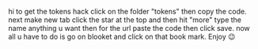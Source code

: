 hi 
to get the tokens hack click on the folder "tokens" then copy the code. next make new tab click the star at the top and then hit "more" type the name anything u want
then for the url paste the code then click save. now all u have to do is go on blooket and click on that book mark. Enjoy 😉
